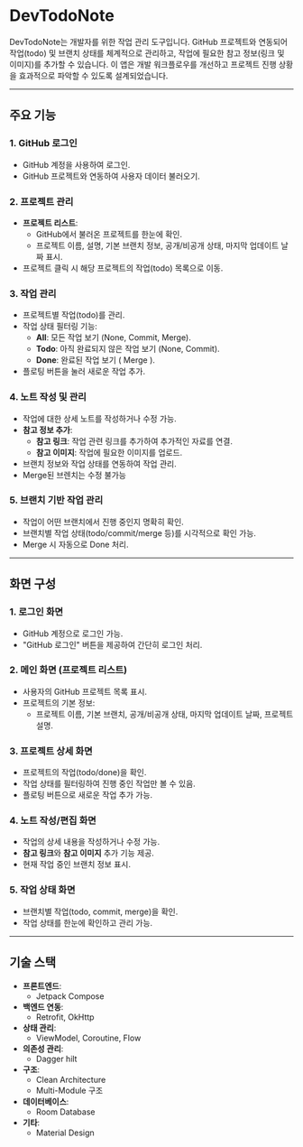 # **DevTodoNote**

DevTodoNote는 개발자를 위한 작업 관리 도구입니다. GitHub 프로젝트와 연동되어 작업(todo) 및 브랜치 상태를 체계적으로 관리하고, 작업에 필요한 참고 정보(링크 및 이미지)를 추가할 수 있습니다. 이 앱은 개발 워크플로우를 개선하고 프로젝트 진행 상황을 효과적으로 파악할 수 있도록 설계되었습니다.

---

## **주요 기능**

### 1. **GitHub 로그인**
- GitHub 계정을 사용하여 로그인.
- GitHub 프로젝트와 연동하여 사용자 데이터 불러오기.

### 2. **프로젝트 관리**
- **프로젝트 리스트**:
  - GitHub에서 불러온 프로젝트를 한눈에 확인.
  - 프로젝트 이름, 설명, 기본 브랜치 정보, 공개/비공개 상태, 마지막 업데이트 날짜 표시.
- 프로젝트 클릭 시 해당 프로젝트의 작업(todo) 목록으로 이동.

### 3. **작업 관리**
- 프로젝트별 작업(todo)를 관리.
- 작업 상태 필터링 기능:
  - **All**: 모든 작업 보기 (None, Commit, Merge).
  - **Todo**: 아직 완료되지 않은 작업 보기 (None, Commit).
  - **Done**: 완료된 작업 보기 ( Merge ).
- 플로팅 버튼을 눌러 새로운 작업 추가.

### 4. **노트 작성 및 관리**
- 작업에 대한 상세 노트를 작성하거나 수정 가능.
- **참고 정보 추가**:
  - **참고 링크**: 작업 관련 링크를 추가하여 추가적인 자료를 연결.
  - **참고 이미지**: 작업에 필요한 이미지를 업로드.
- 브랜치 정보와 작업 상태를 연동하여 작업 관리.
- Merge된 브렌치는 수정 불가능

### 5. **브랜치 기반 작업 관리**
- 작업이 어떤 브랜치에서 진행 중인지 명확히 확인.
- 브랜치별 작업 상태(todo/commit/merge 등)를 시각적으로 확인 가능.
- Merge 시 자동으로 Done 처리.

---

## **화면 구성**

### **1. 로그인 화면**
- GitHub 계정으로 로그인 가능.
- "GitHub 로그인" 버튼을 제공하여 간단히 로그인 처리.

### **2. 메인 화면 (프로젝트 리스트)**
- 사용자의 GitHub 프로젝트 목록 표시.
- 프로젝트의 기본 정보:
  - 프로젝트 이름, 기본 브랜치, 공개/비공개 상태, 마지막 업데이트 날짜, 프로젝트 설명.

### **3. 프로젝트 상세 화면**
- 프로젝트의 작업(todo/done)을 확인.
- 작업 상태를 필터링하여 진행 중인 작업만 볼 수 있음.
- 플로팅 버튼으로 새로운 작업 추가 가능.

### **4. 노트 작성/편집 화면**
- 작업의 상세 내용을 작성하거나 수정 가능.
- **참고 링크**와 **참고 이미지** 추가 기능 제공.
- 현재 작업 중인 브랜치 정보 표시.

### **5. 작업 상태 화면**
- 브랜치별 작업(todo, commit, merge)을 확인.
- 작업 상태를 한눈에 확인하고 관리 가능.

---

## **기술 스택**

- **프론트엔드**:
  - Jetpack Compose
- **백엔드 연동**:
  - Retrofit, OkHttp
- **상태 관리**:
  - ViewModel, Coroutine, Flow
- **의존성 관리**:
  - Dagger hilt
- **구조**:
  - Clean Architecture
  - Multi-Module 구조
- **데이터베이스**:
  - Room Database
- **기타**:
  - Material Design
